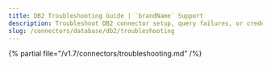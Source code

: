 ```yaml
---
title: DB2 Troubleshooting Guide | `brandName` Support
description: Troubleshoot DB2 connector setup, query failures, or credential problems to ensure smooth ingestion and profiling operations.
slug: /connectors/database/db2/troubleshooting
---
```


{% partial file="/v1.7/connectors/troubleshooting.md" /%}
